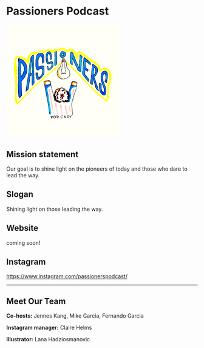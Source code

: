 # Passioners Podcast

<img src ="imag/logo.jpg" width="300">

## Mission statement
Our goal is to shine light on the pioneers of today and those who dare to lead the way.

## Slogan
Shining light on those leading the way.

## Website
coming soon!

## Instagram
https://www.instagram.com/passionerspodcast/ 

---
## Meet Our Team 
**Co-hosts:** Jennes Kang, Mike Garcia, Fernando Garcia 

**Instagram manager:** Claire Helms

**Illustrator:** Lana Hadziosmanovic 
